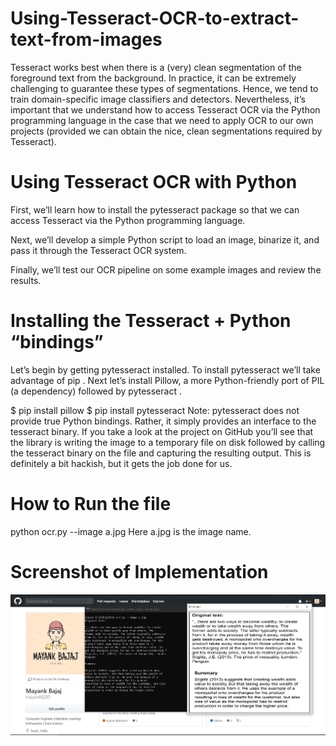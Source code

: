 # Using-Tesseract-OCR-to-extract-text-from-images
Tesseract works best when there is a (very) clean segmentation of the foreground text from the background. In practice, it can be extremely challenging to guarantee these types of segmentations. Hence, we tend to train domain-specific image classifiers and detectors.  Nevertheless, it’s important that we understand how to access Tesseract OCR via the Python programming language in the case that we need to apply OCR to our own projects (provided we can obtain the nice, clean segmentations required by Tesseract).

# Using Tesseract OCR with Python
First, we’ll learn how to install the pytesseract package so that we can access Tesseract via the Python programming language.

Next, we’ll develop a simple Python script to load an image, binarize it, and pass it through the Tesseract OCR system.

Finally, we’ll test our OCR pipeline on some example images and review the results.

# Installing the Tesseract + Python “bindings”
Let’s begin by getting pytesseract  installed. To install pytesseract  we’ll take advantage of pip .
Next let’s install Pillow, a more Python-friendly port of PIL (a dependency) followed by pytesseract .

$ pip install pillow
$ pip install pytesseract
Note: pytesseract  does not provide true Python bindings. Rather, it simply provides an interface to the tesseract  binary. If you take a look at the project on GitHub you’ll see that the library is writing the image to a temporary file on disk followed by calling the tesseract  binary on the file and capturing the resulting output. This is definitely a bit hackish, but it gets the job done for us.

# How to Run the file
python ocr.py --image a.jpg
Here a.jpg is the image name.

# Screenshot of Implementation
![Header image](/capture.JPG)
